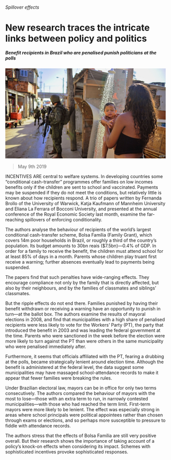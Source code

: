 ###### Spillover effects

# New research traces the intricate links between policy and politics 

##### Benefit recipients in Brazil who are penalised punish politicians at the polls 

![image](images/20190511_FNP002_0.jpg) 

> May 9th 2019 

INCENTIVES ARE central to welfare systems. In developing countries some “conditional cash-transfer” programmes offer families on low incomes benefits only if the children are sent to school and vaccinated. Payments may be suspended if they do not meet the conditions, but relatively little is known about how recipients respond. A trio of papers written by Fernanda Brollo of the University of Warwick, Katja Kaufmann of Mannheim University and Eliana La Ferrara of Bocconi University, and presented at the annual conference of the Royal Economic Society last month, examine the far-reaching spillovers of enforcing conditionality. 

The authors analyse the behaviour of recipients of the world’s largest conditional cash-transfer scheme, Bolsa Família (Family Grant), which covers 14m poor households in Brazil, or roughly a third of the country’s population. Its budget amounts to 30bn reais ($7.5bn)—0.4% of GDP. In order for a family to receive the benefit, the children must attend school for at least 85% of days in a month. Parents whose children play truant first receive a warning; further absences eventually lead to payments being suspended. 

The papers find that such penalties have wide-ranging effects. They encourage compliance not only by the family that is directly affected, but also by their neighbours, and by the families of classmates and siblings’ classmates. 

But the ripple effects do not end there. Families punished by having their benefit withdrawn or receiving a warning have an opportunity to punish in turn—at the ballot box. The authors examine the results of mayoral elections in 2008, and find that municipalities with a high share of penalised recipients were less likely to vote for the Workers’ Party (PT), the party that introduced the benefit in 2003 and was leading the federal government at the time. Parents who were sanctioned in the week before the election were more likely to turn against the PT than were others in the same municipality who were penalised immediately after. 

Furthermore, it seems that officials affiliated with the PT, fearing a drubbing at the polls, became strategically lenient around election time. Although the benefit is administered at the federal level, the data suggest some municipalities may have massaged school-attendance records to make it appear that fewer families were breaking the rules. 

Under Brazilian electoral law, mayors can be in office for only two terms consecutively. The authors compared the behaviour of mayors with the most to lose—those with an extra term to run, in narrowly contested municipalities—with those who had reached the term limit. First-term mayors were more likely to be lenient. The effect was especially strong in areas where school principals were political appointees rather than chosen through exams or elections, and so perhaps more susceptible to pressure to fiddle with attendance records. 

The authors stress that the effects of Bolsa Família are still very positive overall. But their research shows the importance of taking account of a policy’s knock-on effects when considering its impact. Schemes with sophisticated incentives provoke sophisticated responses. 

